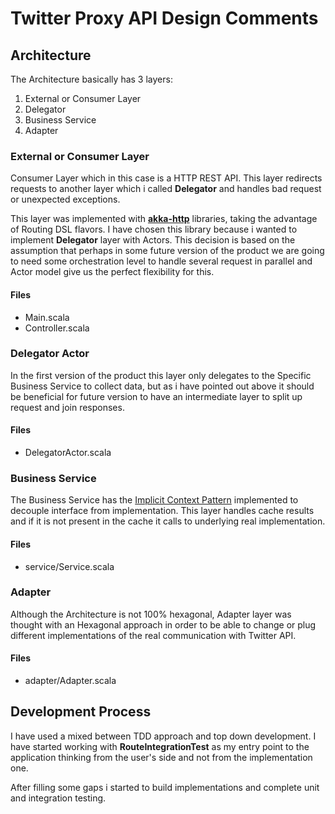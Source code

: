 # Twitter Proxy API Design Comments

## Architecture

The Architecture basically has 3 layers:

1. External or Consumer Layer
2. Delegator
3. Business Service
4. Adapter

### External or Consumer Layer

Consumer Layer which in this case is a HTTP REST API. This layer redirects requests to another layer which i called **Delegator** and handles bad request or unexpected exceptions.

This layer was implemented with [**akka-http**](http://doc.akka.io/docs/akka-http/current/scala/http/index.html) libraries, taking the advantage of Routing DSL flavors. I have chosen this library because i wanted to implement **Delegator** layer with Actors. This decision is based on the assumption that perhaps in some future version of the product we are going to need some orchestration level to handle several request in parallel and Actor model give us the perfect flexibility for this.

#### Files

- Main.scala
- Controller.scala

### Delegator Actor

In the first version of the product this layer only delegates to the Specific Business Service to collect data, but as i have pointed out above it should be beneficial for future version to have an intermediate layer to split up request and join responses.

#### Files

- DelegatorActor.scala

### Business Service

The Business Service has the [Implicit Context Pattern](http://www.lihaoyi.com/post/ImplicitDesignPatternsinScala.html) implemented to decouple interface from implementation.
This layer handles cache results and if it is not present in the cache it calls to underlying real implementation.

#### Files

- service/Service.scala

### Adapter

Although the Architecture is not 100% hexagonal, Adapter layer was thought with an Hexagonal approach in order to be able to change or plug different implementations of the real communication with Twitter API.

#### Files

- adapter/Adapter.scala


## Development Process

I have used a mixed between TDD approach and top down development. I have started working with **RouteIntegrationTest** as my entry point to the application thinking from the user's side and not from the implementation one.

After filling some gaps i started to build implementations and complete unit and integration testing.
